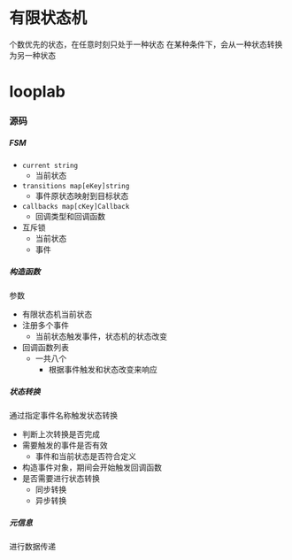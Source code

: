 # 有限状态机

个数优先的状态，在任意时刻只处于一种状态
在某种条件下，会从一种状态转换为另一种状态

# looplab

### 源码

##### FSM

- `current string`
    - 当前状态
- `transitions map[eKey]string`
    - 事件原状态映射到目标状态
- `callbacks map[cKey]Callback`
    - 回调类型和回调函数
- 互斥锁
    - 当前状态
    - 事件

##### 构造函数

参数
- 有限状态机当前状态
- 注册多个事件
    - 当前状态触发事件，状态机的状态改变
- 回调函数列表
    - 一共八个
        - 根据事件触发和状态改变来响应

##### 状态转换

通过指定事件名称触发状态转换

- 判断上次转换是否完成
- 需要触发的事件是否有效
  - 事件和当前状态是否符合定义
- 构造事件对象，期间会开始触发回调函数
- 是否需要进行状态转换
  - 同步转换
  - 异步转换

##### 元信息

进行数据传递

